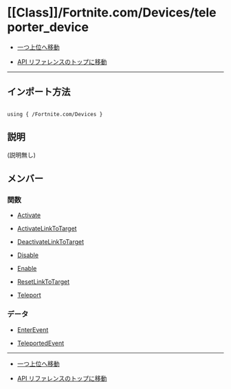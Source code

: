 # [[Class]]/Fortnite.com/Devices/teleporter_device

- [一つ上位へ移動](../main.md)

- [API リファレンスのトップに移動](/main.md)

---

## インポート方法

```verse

using { /Fortnite.com/Devices }

```

## 説明

(説明無し)

## メンバー

### 関数

- [Activate](./F_Activate/main.md)

- [ActivateLinkToTarget](./F_ActivateLinkToTarget/main.md)

- [DeactivateLinkToTarget](./F_DeactivateLinkToTarget/main.md)

- [Disable](./F_Disable/main.md)

- [Enable](./F_Enable/main.md)

- [ResetLinkToTarget](./F_ResetLinkToTarget/main.md)

- [Teleport](./F_Teleport/main.md)

### データ

- [EnterEvent](./D_EnterEvent/main.md)

- [TeleportedEvent](./D_TeleportedEvent/main.md)

---

- [一つ上位へ移動](../main.md)

- [API リファレンスのトップに移動](/main.md)
